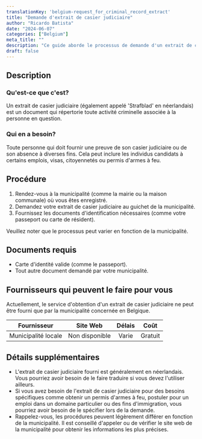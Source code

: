 ```yaml
---
translationKey: 'belgium-request_for_criminal_record_extract'
title: "Demande d'extrait de casier judiciaire"
author: "Ricardo Batista"
date: "2024-06-07"
categories: ["Belgium"]
meta_title: ""
description: "Ce guide aborde le processus de demande d'un extrait de casier judiciaire en Belgique."
draft: false
---
```


## Description
### Qu'est-ce que c'est?
Un extrait de casier judiciaire (également appelé 'Strafblad' en néerlandais) est un document qui répertorie toute activité criminelle associée à la personne en question.

### Qui en a besoin?
Toute personne qui doit fournir une preuve de son casier judiciaire ou de son absence à diverses fins. Cela peut inclure les individus candidats à certains emplois, visas, citoyennetés ou permis d'armes à feu.

## Procédure

1. Rendez-vous à la municipalité (comme la mairie ou la maison communale) où vous êtes enregistré.
2. Demandez votre extrait de casier judiciaire au guichet de la municipalité.
3. Fournissez les documents d'identification nécessaires (comme votre passeport ou carte de résident).

Veuillez noter que le processus peut varier en fonction de la municipalité.

## Documents requis

- Carte d'identité valide (comme le passeport).
- Tout autre document demandé par votre municipalité.

## Fournisseurs qui peuvent le faire pour vous

Actuellement, le service d'obtention d'un extrait de casier judiciaire ne peut être fourni que par la municipalité concernée en Belgique.

| Fournisseur     |     Site Web    |     Délais       |       Coût      |
| --------------- | --------------- |  :-------------: | :-------------: |
| Municipalité locale |  Non disponible |   Varie         |     Gratuit    |

## Détails supplémentaires

- L'extrait de casier judiciaire fourni est généralement en néerlandais. Vous pourriez avoir besoin de le faire traduire si vous devez l'utiliser ailleurs.
- Si vous avez besoin de l'extrait de casier judiciaire pour des besoins spécifiques comme obtenir un permis d'armes à feu, postuler pour un emploi dans un domaine particulier ou des fins d'immigration, vous pourriez avoir besoin de le spécifier lors de la demande.
- Rappelez-vous, les procédures peuvent légèrement différer en fonction de la municipalité. Il est conseillé d'appeler ou de vérifier le site web de la municipalité pour obtenir les informations les plus précises.